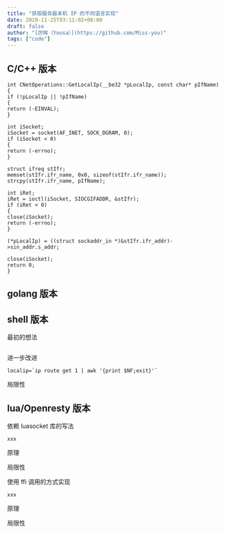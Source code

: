 ```yaml
---
title: "获取服务器本机 IP 的不同语言实现"
date: 2020-11-25T03:11:02+08:00
draft: false
author: "[厉辉（Yousa）](https://github.com/Miss-you)"
tags: ["code"]
---
```


## C/C++ 版本

```
int CNetOperations::GetLocalIp(__be32 *pLocalIp, const char* pIfName)
{
if (!pLocalIp || !pIfName)
{
return (-EINVAL);
}

int iSocket;
iSocket = socket(AF_INET, SOCK_DGRAM, 0);
if (iSocket < 0)
{
return (-errno);
}

struct ifreq stIfr;
memset(stIfr.ifr_name, 0x0, sizeof(stIfr.ifr_name));
strcpy(stIfr.ifr_name, pIfName);

int iRet;
iRet = ioctl(iSocket, SIOCGIFADDR, &stIfr);
if (iRet < 0)
{
close(iSocket);
return (-errno);
}

(*pLocalIp) = ((struct sockaddr_in *)&stIfr.ifr_addr)->sin_addr.s_addr;

close(iSocket);
return 0;
}
```

## golang 版本

## shell 版本

最初的想法

```

```

进一步改进

```
localip=`ip route get 1 | awk '{print $NF;exit}'`
```

局限性

## lua/Openresty 版本

依赖 luasocket 库的写法

```
xxx
```
原理

局限性

使用 ffi 调用的方式实现

```
xxx
```
原理

局限性

